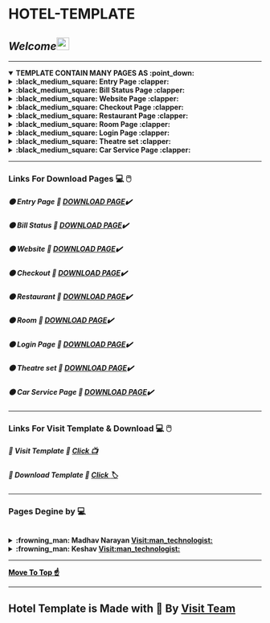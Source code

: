 # HOTEL-TEMPLATE
##  _Welcome_<img src="https://media.giphy.com/media/hvRJCLFzcasrR4ia7z/giphy.gif" width="25px">



----





<details open id="top">
 <summary>
 <strong>TEMPLATE CONTAIN MANY PAGES AS :point_down:</strong>
 </summary>
 
  <details id="entry"><summary><strong>:black_medium_square: Entry Page :clapper:</strong></summary>
<img src="https://i.ibb.co/V9BrHWY/index.png">
 <h2><a href="https://drive.google.com/drive/folders/1HdduNelSgbAGXoL5Q0yg3dAmZ90Zl1qq?usp=sharing">Visit Code</a></h2>
</details>
  <details id="bill"><summary><strong>:black_medium_square: Bill Status Page :clapper:</strong></summary>
<img src="https://i.ibb.co/4R9tWVp/bill.png">
<h2><a href="https://drive.google.com/drive/folders/1gUJ9mVvtSE7AXf3gewb8Ws3q61DrGR6I?usp=sharing">Visit Code</a></h2>
</details>
  <details id="web"><summary><strong>:black_medium_square: Website Page :clapper:</strong></summary>
<img src="https://i.ibb.co/WzN3SfW/web.png">
<h2><a href="https://drive.google.com/drive/folders/1xIgbmQBDi7cyqIpgPVx4Pvb5LZVQL0Zf?usp=sharing">Visit Code</a></h2></details>
  <details id="check"><summary><strong>:black_medium_square: Checkout Page :clapper:</strong></summary>
<img src="https://i.ibb.co/txdZqSN/1.png">
 <h1>Card Pay</h1>
<img src="https://i.ibb.co/k50Ppnp/2.png">
 <h2><a href="https://drive.google.com/drive/folders/1WR7T9Yc12z14-NY1ZDi-hrp20ThsJzzR?usp=sharing">Visit Code</a></h2>
</details>
  <details id="res"><summary><strong>:black_medium_square: Restaurant Page :clapper:</strong></summary>
<img src="https://i.ibb.co/rxnm4Wm/res.png">
 <h2><a href="https://drive.google.com/drive/folders/1kxirWWNKDlld4CBRta1_Aa7rOWaJYOaL?usp=sharing">Visit Code</a></h2>
</details>
  <details id="room"><summary><strong>:black_medium_square: Room Page :clapper:</strong></summary>
<img src="https://i.ibb.co/4jQfTDS/room.png">
<h2><a href="https://drive.google.com/drive/folders/13Mg_L9LF_6Aajr05R8M7w5pmSaHKeOnO?usp=sharing">Visit Code</a></h2>
</details>
  <details id="log"><summary><strong>:black_medium_square: Login Page :clapper:</strong></summary>
 <img src="https://i.ibb.co/5rYJ7Vn/log.png">
 <h2><a href="https://drive.google.com/drive/folders/1uR0BlAVmDUuVvLB45FkN_0MnnEZGz7lL?usp=sharing">Visit Code</a></h2>
 </details>
  <details id="the"><summary><strong>:black_medium_square: Theatre set :clapper:</strong></summary>
 <h1>Ticket counter</h1>
 <img src="https://i.ibb.co/jLVv3Q7/11.png">
 <h1>Card payment</h1>
 <img src="https://i.ibb.co/3FSb5QG/12.png">
 <h1>Hall</h1>
 <img src="https://i.ibb.co/HgdJMc1/13.png">
 <h1>Screen</h1>
 <img src="https://i.ibb.co/xXjn8q1/14.png">
 <h2><a href="https://drive.google.com/drive/folders/1CgA4jM7y9MPNccVhvH18R4UcsdaNMMOH?usp=sharing">Visit Code</a></h2>
</details>
  <details><summary id="car"><strong>:black_medium_square: Car Service Page :clapper:</strong></summary>
<img src="https://i.ibb.co/p3zLDb5/15.png">
 <h1>Booking Info</h1>
 <img src="https://i.ibb.co/MMv8xnJ/19.png">
 <h2><a href="https://drive.google.com/drive/folders/199kSPwoPIjuY6qYmXdH0vhjp4zlgrvxa?usp=sharing">Visit Code</a></h2>
</details>
  
  
</details>



---
###  Links For Download Pages  :computer: :computer_mouse:

#####  :black_circle: Entry Page :white_heart:  [DOWNLOAD PAGE](https://drive.google.com/drive/folders/1HdduNelSgbAGXoL5Q0yg3dAmZ90Zl1qq?usp=sharing):heavy_check_mark:
#####  :black_circle: Bill Status :white_heart:  [DOWNLOAD PAGE](https://drive.google.com/drive/folders/1gUJ9mVvtSE7AXf3gewb8Ws3q61DrGR6I?usp=sharing):heavy_check_mark:
#####  :black_circle: Website :white_heart:  [DOWNLOAD PAGE](https://drive.google.com/drive/folders/1xIgbmQBDi7cyqIpgPVx4Pvb5LZVQL0Zf?usp=sharing):heavy_check_mark:
#####  :black_circle: Checkout :white_heart:  [DOWNLOAD PAGE](https://drive.google.com/drive/folders/1WR7T9Yc12z14-NY1ZDi-hrp20ThsJzzR?usp=sharing):heavy_check_mark:
#####  :black_circle: Restaurant :white_heart:  [DOWNLOAD PAGE](https://drive.google.com/drive/folders/1kxirWWNKDlld4CBRta1_Aa7rOWaJYOaL?usp=sharing):heavy_check_mark:
#####  :black_circle: Room :white_heart:  [DOWNLOAD PAGE](https://drive.google.com/drive/folders/13Mg_L9LF_6Aajr05R8M7w5pmSaHKeOnO?usp=sharing):heavy_check_mark:
#####  :black_circle: Login Page :white_heart:  [DOWNLOAD PAGE](https://drive.google.com/drive/folders/1uR0BlAVmDUuVvLB45FkN_0MnnEZGz7lL?usp=sharing):heavy_check_mark:
#####  :black_circle: Theatre set :white_heart:  [DOWNLOAD PAGE](https://drive.google.com/drive/folders/1CgA4jM7y9MPNccVhvH18R4UcsdaNMMOH?usp=sharing):heavy_check_mark:
#####  :black_circle: Car Service Page :white_heart:  [DOWNLOAD PAGE](https://drive.google.com/drive/folders/199kSPwoPIjuY6qYmXdH0vhjp4zlgrvxa?usp=sharing):heavy_check_mark:
---
###  Links For Visit Template & Download  :computer: :computer_mouse:

##### :small_blue_diamond: Visit Template :black_heart: [Click :tv:](https://madhav2108.github.io/Hotel-Template/)
##### :small_blue_diamond: Download Template :black_heart: [Click :label:](https://codeload.github.com/Madhav2108/Hotel-Templete/zip/master)

---

### Pages Degine by :computer:
<br>
<details>
 <summary><Strong>:frowning_man: <strong>Madhav Narayan <a href="https://github.com/Madhav2108">Visit:man_technologist:</a></strong></Strong></summary>
 <br>
 <strong>:page_with_curl: Entry Page :white_heart: </strong><a href="#entry">Visit :printer:</a><br>
 <strong>:page_with_curl: Bill Status Page :white_heart: </strong><a href="#bill">Visit :printer:</a><br>
 <strong>:page_with_curl: Room Page :white_heart: </strong><a href="#room">Visit :printer:</a><br>
 <strong>:page_with_curl: Login Page :white_heart: </strong><a href="#log">Visit :printer:</a><br>
 <strong>:page_with_curl: Theatre set :white_heart: </strong><a href="#the">Visit :printer:</a><br>
 <strong>:page_with_curl: Car Service Page :white_heart: </strong><a href="#car">Visit :printer:</a><br>
</details>
  <details>
 <summary><strong>:frowning_man: <strong>Keshav <a href="https://github.com/KeshavSingh7">Visit:man_technologist:</a></strong></strong></summary>
 <br>
 <strong>:page_with_curl: Website :white_heart: </strong><a href="#web">Visit :printer:</a><br>
 <strong>:page_with_curl: Checkout Page :white_heart: </strong><a href="#check">Visit :printer:</a><br>
 <strong>:page_with_curl: Restaurant :white_heart: </strong><a href="#res">Visit :printer:</a><br>
  <strong>:page_with_curl: Booking Info Page :white_heart: </strong><a href="#car">Visit :printer:</a><br>
</details> 
  
---
  
<strong><a href="#top" style="color:black;">Move To Top :point_up:</a></strong>
  
---
  
## Hotel Template is Made with :black_heart: By [Visit Team](https://github.com/KeshavSingh7/hotelSite/graphs/contributors)
